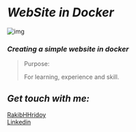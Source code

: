 # *WebSite in Docker*
![img](https://external-content.duckduckgo.com/iu/?u=http%3A%2F%2F19yw4b240vb03ws8qm25h366.wpengine.netdna-cdn.com%2Fwp-content%2Fuploads%2FDocker-API-infographic-container-devops-nordic-apis.png&f=1&nofb=1)

### *Creating a simple website in docker*
> Purpose: <br>
><p>For learning, experience and skill.</p>


## *Get touch with me:*
[RakibHHridoy](https://rakibhhridoy.github.io) <br>
[Linkedin](https://linkedin.com/in/rakibhhridoy)
